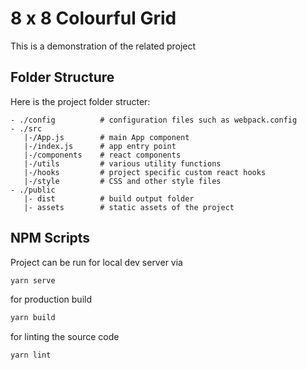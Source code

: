 
8 x 8 Colourful Grid
==============================

This is a demonstration of the related project

## Folder Structure

Here is the project folder structer:

```
- ./config          # configuration files such as webpack.config 
- ./src
   |-/App.js        # main App component
   |-/index.js      # app entry point
   |-/components    # react components
   |-/utils         # various utility functions
   |-/hooks         # project specific custom react hooks
   |-/style         # CSS and other style files
- ./public
   |- dist          # build output folder
   |- assets        # static assets of the project
```

## NPM Scripts

Project can be run for local dev server via

```sh
yarn serve
```

for production build

```sh
yarn build
```

for linting the source code

```sh
yarn lint
```
